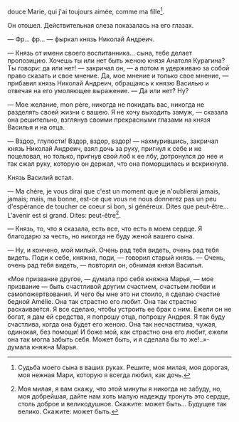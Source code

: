 douce Marie, qui j'ai toujours aimée, comme ma fille[^336].

Он отошел. Действительная слеза показалась на его глазах.

— Фр… фр… — фыркал князь Николай Андреич.

— Князь от имени своего воспитанника… сына, тебе делает пропозицию. Хочешь ты или нет быть женою князя Анатоля Курагина? Ты говори: да или нет! — закричал он, — а потом я удерживаю за собой право сказать и свое мнение. Да, мое мнение и только свое мнение, — прибавил князь Николай Андреич, обращаясь к князю Василью и отвечая на его умоляющее выражение. — Да или нет? Ну?

— Мое желание, mon père, никогда не покидать вас, никогда не разделять своей жизни с вашею. Я не хочу выходить замуж, — сказала она решительно, взглянув своими прекрасными глазами на князя Василья и на отца.

— Вздор, глупости! Вздор, вздор, вздор! — нахмурившись, закричал князь Николай Андреич, взял дочь за руку, пригнул к себе и не поцеловал, но только, пригнув свой лоб к ее лбу, дотронулся до нее и так сжал руку, которую он держал, что она поморщилась и вскрикнула.

Князь Василий встал.

— Ma chère, je vous dirai que c'est un moment que je n'oublierai jamais, jamais; mais, ma bonne, est-ce que vous ne nous donnerez pas un peu d'espérance de toucher ce coeur si bon, si généreux. Dites que peut-être… L'avenir est si grand. Dites: peut-être[^337].

— Князь, то, что я сказала, есть все, что есть в моем сердце. Я благодарю за честь, но никогда не буду женой вашего сына.

— Ну, и кончено, мой милый. Очень рад тебя видеть, очень рад тебя видеть. Поди к себе, княжна, поди, — говорил старый князь. — Очень, очень рад тебя видеть, — повторял он, обнимая князя Василья.

«Мое призвание другое, — думала про себя княжна Марья, — мое призвание — быть счастливой другим счастием, счастьем любви и самопожертвования. И чего бы мне это ни стоило, я сделаю счастие бедной Amélie. Она так страстно его любит. Она так страстно раскаивается. Я все сделаю, чтобы устроить ее брак с ним. Ежели он не богат, я дам ей средства, я попрошу отца, попрошу Андрея. Я так буду счастлива, когда она будет его женою. Она так несчастлива, чужая, одинокая, без помощи! И боже мой, как страстно она его любит, ежели она так могла забыть себя. Может быть, и я сделала бы то же!..»-думала княжна Марья.

</div>

<div class="section">

[^336]: Судьба моего сына в ваших руках. Решите, моя милая, моя дорогая, моя нежная Мари, которую я всегда любил, как дочь.

[^337]: Моя милая, я вам скажу, что этой минуты я никогда не забуду, но, моя добрейшая, дайте нам хоть малую надежду тронуть это сердце, столь доброе и великодушное. Скажите: может быть… Будущее так велико. Скажите: может быть.